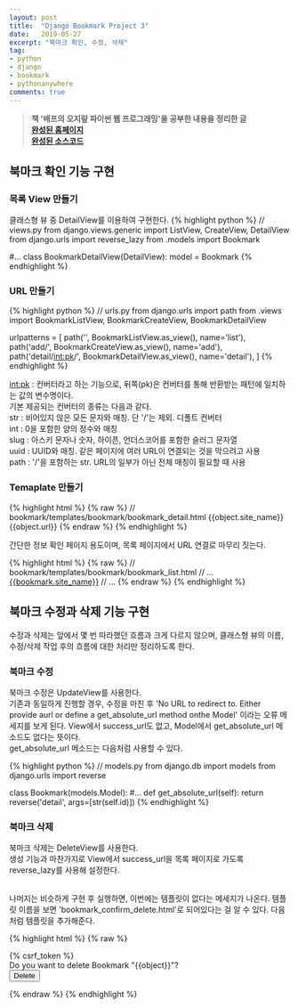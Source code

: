 ```yaml
---
layout: post
title:  "Django Bookmark Project 3"
date:   2019-05-27
excerpt: "북마크 확인, 수정, 삭제"
tag:
- python
- django
- bookmark
- pythonanywhere
comments: true
---
```


> **책 '배프의 오지랖 파이썬 웹 프로그래밍'을 공부한 내용을 정리한 글**<br>
> **<a href="http://glowingedge.pythonanywhere.com/bookmark/">완성된 홈페이지</a>**<br>
> **<a href="https://github.com/glowingEdge/bookmark">완성된 소스코드</a>**

## 북마크 확인 기능 구현

### 목록 View 만들기

클래스형 뷰 중 DetailView를 이용하여 구현한다.
{% highlight python %}
// views.py
from django.views.generic import ListView, CreateView, DetailView
from django.urls import reverse_lazy
from .models import Bookmark

#...
class BookmarkDetailView(DetailView):
    model = Bookmark
{% endhighlight %}

### URL 만들기

{% highlight python %}
// urls.py
from django.urls import path
from .views import BookmarkListView, BookmarkCreateView, BookmarkDetailView

urlpatterns = [
    path('', BookmarkListView.as_view(), name='list'),
    path('add/', BookmarkCreateView.as_view(), name='add'),
    path('detail/<int:pk>/', BookmarkDetailView.as_view(), name='detail'),
]
{% endhighlight %}

<int:pk> : 컨버터라고 하는 기능으로, 뒤쪽(pk)은 컨버터를 통해 반환받는 패턴에 일치하는 값의 변수명이다.<br>
기본 제공되는 컨버터의 종류는 다음과 같다.<br>
str : 비어있지 않은 모든 문자와 매칭. 단 '/'는 제외. 디폴트 컨버터<br>
int : 0을 포함한 양의 정수와 매칭<br>
slug : 아스키 문자나 숫자, 하이픈, 언더스코어를 포함한 슬러그 문자열<br>
uuid : UUID와 매칭. 같은 페이지에 여러 URL이 연결되는 것을 막으려고 사용<br>
path : '/'을 포함하는 str. URL의 일부가 아닌 전체 매칭이 필요할 때 사용


### Temaplate 만들기

{% highlight html %}
{% raw %}
// bookmark/templates/bookmark/bookmark_detail.html
    {{object.site_name}}<br/>
    {{object.url}}
{% endraw %}
{% endhighlight %}

간단한 정보 확인 페이지 용도이며, 목록 페이지에서 URL 연결로 마무리 짓는다.

{% highlight html %}
{% raw %}
// bookmark/templates/bookmark/bookmark_list.html
// ...
    <td><a href="{% url 'detail' pk=bookmark.id %}">{{bookmark.site_name}}</a></td>
// ...
{% endraw %}
{% endhighlight %}

## 북마크 수정과 삭제 기능 구현

수정과 삭제는 앞에서 몇 번 따라했던 흐름과 크게 다르지 않으며, 클래스형 뷰의 이름, 수정/삭제 작업 후의 흐름에 대한 처리만 정리하도록 한다.

### 북마크 수정

북마크 수정은 UpdateView를 사용한다.<br>
기존과 동일하게 진행할 경우, 수정을 마친 후 'No URL to redirect to. Either provide aurl or define a get_absolute_url method onthe Model' 이라는 오류 메세지를 보게 된다. View에서 success_url도 없고, Model에서 get_absolute_url 메소드도 없다는 뜻이다.<br>
get_absolute_url 메소드는 다음처럼 사용할 수 있다.

{% highlight python %}
// models.py
from django.db import models
from django.urls import reverse

class Bookmark(models.Model):
    #...
    def get_absolute_url(self):
        return reverse('detail', args=[str(self.id)])
{% endhighlight %}

### 북마크 삭제

북마크 삭제는 DeleteView를 사용한다.<br>
생성 기능과 마찬가지로 View에서 success_url을 목록 페이지로 가도록 reverse_lazy를 사용해 설정한다.<br><br>

나머지는 비슷하게 구현 후 실행하면, 이번에는 템플릿이 없다는 메세지가 나온다. 템플릿 이름을 보면 'bookmark_confirm_delete.html'로 되어있다는 걸 알 수 있다. 다음처럼 템플릿을 추가해준다.

{% highlight html %}
{% raw %}
    <form action="" method="post">
        {% csrf_token %}
        <div class="alert alert-danger">Do you want to delete Bookmark "{{object}}"?</div>
        <input type="submit" value="Delete" class="btn btn-danger">
    </form>
{% endraw %}
{% endhighlight %}